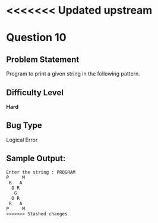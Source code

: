 <<<<<<< Updated upstream
=======
# Question 10

## Problem Statement

Program to print a given string in the following pattern.

## Difficulty Level 

<b>Hard</b>

## Bug Type 

Logical Error

## Sample Output:
     
```
Enter the string : PROGRAM
P     M
 R   A
  O R
   G
  O R
 R   A
P     M   
>>>>>>> Stashed changes
